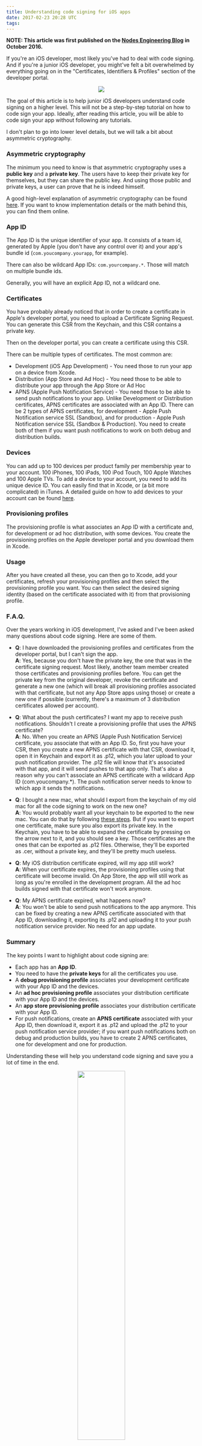 ```yaml
---
title: Understanding code signing for iOS apps
date: 2017-02-23 20:28 UTC
tags:
---
```

**NOTE: This article was first published on the [Nodes Engineering Blog](https://engineering.nodesagency.com/articles/iOS/Understanding-code-signing-for-iOS-apps/)  in October 2016.**

If you're an iOS developer, most likely you've had to deal with code signing. And if you're a junior iOS developer, you might've felt a bit overwhelmed by everything going on in the "Certificates, Identifiers & Profiles" section of the developer portal.

<p align=center><img src="https://d1gwekl0pol55k.cloudfront.net/image/baas/translate_values/hbikk_ospmSpNLyW.gif" /></p>

The goal of this article is to help junior iOS developers understand code signing on a higher level. This will not be a step-by-step tutorial on how to code sign your app. Ideally, after reading this article, you will be able to code sign your app without following any tutorials.

I don't plan to go into lower level details, but we will talk a bit about asymmetric cryptography. 

### Asymmetric cryptography
The minimum you need to know is that asymmetric cryptography uses a **public key** and a **private key**. The users have to keep their private key for themselves, but they can share the public key. And using those public and private keys, a user can prove that he is indeed himself.

A good high-level explanation of asymmetric cryptography can be found [here](https://blog.vrypan.net/2013/08/28/public-key-cryptography-for-non-geeks/). If you want to know implementation details or the math behind this, you can find them online.


### App ID
The App ID is the unique identifier of your app. It consists of a team id, generated by Apple (you don't have any control over it) and your app's bundle id (`com.youcompany.yourapp`, for example). 

There can also be wildcard App IDs: `com.yourcompany.*`. Those will match on multiple bundle ids. 

Generally, you will have an explicit App ID, not a wildcard one.

### Certificates
You have probably already noticed that in order to create a certificate in Apple's developer portal, you need to upload a Certificate Signing Request. You can generate this CSR from the Keychain, and this CSR contains a private key.

Then on the developer portal, you can create a certificate using this CSR. 

There can be multiple types of certificates. The most common are:

* Development (iOS App Development) - You need those to run your app on a device from Xcode. 
* Distribution (App Store and Ad Hoc) - You need those to be able to distribute your app through the App Store or Ad Hoc
* APNS (Apple Push Notification Service)  - You need those to be able to send push notifications to your app. Unlike Development or Distribution certificates, APNS certificates are associated with an App ID. There can be 2 types of APNS certificates, for development - Apple Push Notification service SSL (Sandbox), and for production - Apple Push Notification service SSL (Sandbox & Production). You need to create both of them if you want push notifications to work on both debug and distribution builds. 

### Devices
You can add up to 100 devices per product family per membership year to your account. 100 iPhones, 100 iPads, 100 iPod Touch, 100 Apple Watches and 100 Apple TVs. To add a device to your account, you need to add its unique device ID. You can easily find that in Xcode, or (a bit more complicated) in iTunes. A detailed guide on how to add devices to your account can be found [here](https://developer.apple.com/library/content/documentation/IDEs/Conceptual/AppDistributionGuide/MaintainingProfiles/MaintainingProfiles.html#//apple_ref/doc/uid/TP40012582-CH30-SW10).

### Provisioning profiles
The provisioning profile is what associates an App ID with a certificate and, for development or ad hoc distribution, with some devices. You create the provisioning profiles on the Apple developer portal and you download them in Xcode.

### Usage

After you have created all these, you can then go to Xcode, add your certificates, refresh your provisioning profiles and then select the provisioning profile you want. You can then select the desired signing identity (based on the certificate associated with it) from that provisioning profile.

### F.A.Q.

Over the years working in iOS development, I've asked and I've been asked many questions about code signing. Here are some of them.

- 
  **Q**: I have downloaded the provisioning profiles and certificates from the developer portal, but I can't sign the app.   
  **A**: Yes, because you don't have the private key, the one that was in the certificate signing request. Most likely, another team member created those certificates and provisioning profiles before. You can get the private key from the original developer, revoke the certificate and generate a new one (which will break all provisioning profiles associated with that certificate, but not any App Store apps using those) or create a new one if possible (currently, there's a maximum of 3 distribution certificates allowed per account).

- **Q**: What about the push certificates? I want my app to receive push notifications. Shouldn't I create a provisioning profile that uses the APNS certificate?  
  **A**: No. When you create an APNS (Apple Push Notification Service) certificate, you associate that with an App ID. So, first you have your CSR, then you create a new APNS certificate with that CSR, download it, open it in Keychain and export it as .p12, which you later upload to your push notification provider. The .p12 file will know that it's associated with that app, and it will send pushes to that app only. That's also a reason why you can't associate an APNS certificate with a wildcard App ID (com.youcompany.*). The push notification server needs to know to which app it sends the notifications.

- **Q**: I bought a new mac, what should I export from the keychain of my old mac for all the code signing to work on the new one?  
  **A**: You would probably want all your keychain to be exported to the new mac. You can do that by following [these steps](https://support.apple.com/kb/PH20120?locale=en_US). But if you want to export one certificate, make sure you also export its private key. In the Keychain, you have to be able to expand the certificate by pressing on the arrow next to it, and you should see a key. Those certificates are the ones that can be exported as .p12 files. Otherwise, they'll be exported as .cer, without a private key, and they'll be pretty much useless.

- **Q**: My iOS distribution certificate expired, will my app still work?  
  **A**: When your certificate expires, the provisioning profiles using that certificate will become invalid. On App Store, the app will still work as long as you're enrolled in the development program. All the ad hoc builds signed with that certificate won't work anymore.

- **Q**: My APNS certificate expired, what happens now?  
  **A**: You won't be able to send push notifications to the app anymore. This can be fixed by creating a new APNS certificate associated with that App ID, downloading it, exporting its .p12 and uploading it to your push notification service provider. No need for an app update.

### Summary

The key points I want to highlight about code signing are:

* Each app has an **App ID**.
* You need to have the **private keys** for all the certificates you use.
* A **debug provisioning profile** associates your development certificate with your App ID and the devices.
* An **ad hoc provisioning profile** associates your distribution certificate with your App ID and the devices.
* An **app store provisioning profile** associates your distribution certificate with your App ID.
* For push notifications, create an **APNS certificate** associated with your App ID, then download it, export it as .p12 and upload the .p12 to your push notification service provider; if you want push notifications both on debug and production builds, you have to create 2 APNS certificates, one for development and one for production.

Understanding these will help you understand code signing and save you a lot of time in the end. 

<p align=center><img src="https://d1gwekl0pol55k.cloudfront.net/image/baas/translate_values/success_YGu5HHLDK6.jpg" width = 50% /></p>

### Further reading

* [Inside code signing](https://www.objc.io/issues/17-security/inside-code-signing/)
* [Code Signing](https://developer.apple.com/support/code-signing/)
* [iOS Code Signing & Provisioning in a Nutshell](https://medium.com/ios-os-x-development/ios-code-signing-provisioning-in-a-nutshell-d5b247760bef)